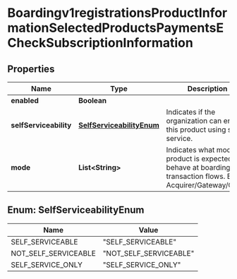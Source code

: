 
# Boardingv1registrationsProductInformationSelectedProductsPaymentsECheckSubscriptionInformation

## Properties
Name | Type | Description | Notes
------------ | ------------- | ------------- | -------------
**enabled** | **Boolean** |  |  [optional]
**selfServiceability** | [**SelfServiceabilityEnum**](#SelfServiceabilityEnum) | Indicates if the organization can enable this product using self service. |  [optional]
**mode** | **List&lt;String&gt;** | Indicates what mode the product is expected to behave at boarding and transaction flows. Ex, Acquirer/Gateway/Other. |  [optional]


<a name="SelfServiceabilityEnum"></a>
## Enum: SelfServiceabilityEnum
Name | Value
---- | -----
SELF_SERVICEABLE | &quot;SELF_SERVICEABLE&quot;
NOT_SELF_SERVICEABLE | &quot;NOT_SELF_SERVICEABLE&quot;
SELF_SERVICE_ONLY | &quot;SELF_SERVICE_ONLY&quot;



